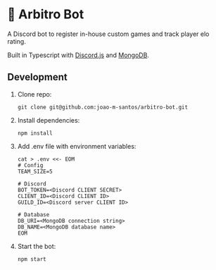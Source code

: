 # 🤖 Arbitro Bot

A Discord bot to register in-house custom games and track player elo rating.

Built in Typescript with [Discord.js](https://github.com/discordjs/discord.js) and [MongoDB](https://www.mongodb.com/).

## Development

1. Clone repo:

   ```shell
   git clone git@github.com:joao-m-santos/arbitro-bot.git
   ```

2. Install dependencies:

   ```shell
   npm install
   ```

3. Add .env file with environment variables:

   ```shell
   cat > .env <<- EOM
   # Config
   TEAM_SIZE=5

   # Discord
   BOT_TOKEN=<Discord CLIENT SECRET>
   CLIENT_ID=<Discord CLIENT ID>
   GUILD_ID=<Discord server CLIENT ID>

   # Database
   DB_URI=<MongoDB connection string>
   DB_NAME=<MongoDB database name>
   EOM
   ```

4. Start the bot:
   ```shell
   npm start
   ```

